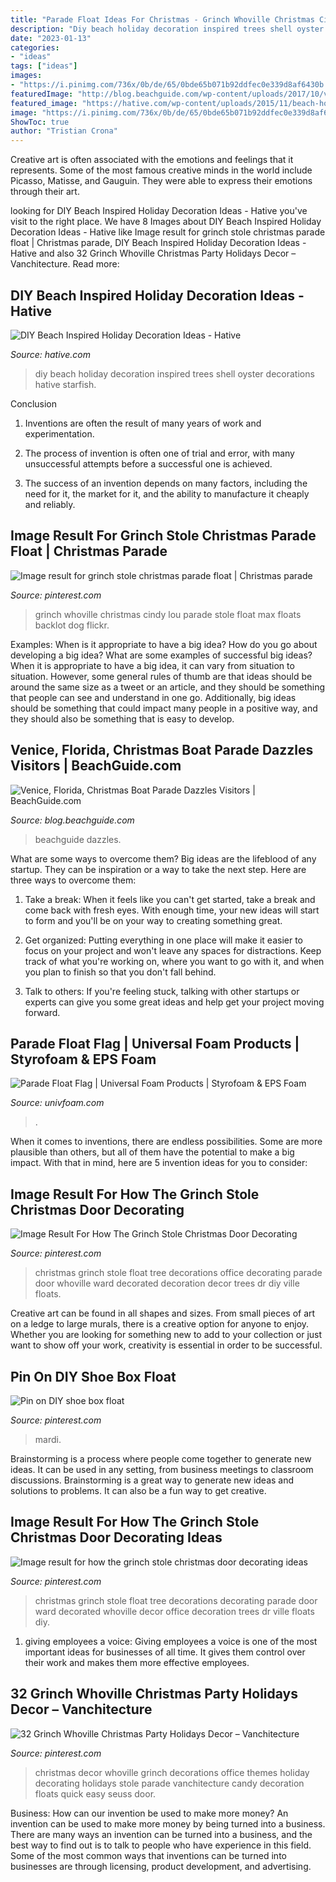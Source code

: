 ```yaml
---
title: "Parade Float Ideas For Christmas - Grinch Whoville Christmas Cindy Lou Parade Stole Float Max Floats Backlot Dog Flickr"
description: "Diy beach holiday decoration inspired trees shell oyster decorations hative starfish"
date: "2023-01-13"
categories:
- "ideas"
tags: ["ideas"]
images:
- "https://i.pinimg.com/736x/0b/de/65/0bde65b071b92ddfec0e339d8af6430b.jpg"
featuredImage: "http://blog.beachguide.com/wp-content/uploads/2017/10/venice-christmas-boat-parade-4.jpg"
featured_image: "https://hative.com/wp-content/uploads/2015/11/beach-holiday-decorations/1-diy-beach-inspired-holiday-decoration-ideas.jpg"
image: "https://i.pinimg.com/736x/0b/de/65/0bde65b071b92ddfec0e339d8af6430b.jpg"
ShowToc: true
author: "Tristian Crona"
---
```



Creative art is often associated with the emotions and feelings that it represents. Some of the most famous creative minds in the world include Picasso, Matisse, and Gauguin. They were able to express their emotions through their art.

	

		
looking for DIY Beach Inspired Holiday Decoration Ideas - Hative you've visit to the right place. We have 8 Images about DIY Beach Inspired Holiday Decoration Ideas - Hative like Image result for grinch stole christmas parade float | Christmas parade, DIY Beach Inspired Holiday Decoration Ideas - Hative and also 32 Grinch Whoville Christmas Party Holidays Decor – Vanchitecture. Read more:
		
    
## DIY Beach Inspired Holiday Decoration Ideas - Hative

<img loading=lazy src="https://hative.com/wp-content/uploads/2015/11/beach-holiday-decorations/1-diy-beach-inspired-holiday-decoration-ideas.jpg" onerror="this.onerror=null;this.src='https://tse3.mm.bing.net/th?id=OIP.D1UQwBHQrlivfGwfzmiZngHaKM&amp;pid=15.1';" alt="DIY Beach Inspired Holiday Decoration Ideas - Hative">

_Source: hative.com_

>diy beach holiday decoration inspired trees shell oyster decorations hative starfish. 

	

Conclusion
1. Inventions are often the result of many years of work and experimentation.
2. The process of invention is often one of trial and error, with many unsuccessful attempts before a successful one is achieved.

3. The success of an invention depends on many factors, including the need for it, the market for it, and the ability to manufacture it cheaply and reliably.

    
## Image Result For Grinch Stole Christmas Parade Float | Christmas Parade

<img loading=lazy src="https://i.pinimg.com/736x/0b/de/65/0bde65b071b92ddfec0e339d8af6430b.jpg" onerror="this.onerror=null;this.src='https://tse1.mm.bing.net/th?id=OIP.JTOfPqByv31XgxV6Gm53fwHaLH&amp;pid=15.1';" alt="Image result for grinch stole christmas parade float | Christmas parade">

_Source: pinterest.com_

>grinch whoville christmas cindy lou parade stole float max floats backlot dog flickr. 

	

Examples: When is it appropriate to have a big idea? How do you go about developing a big idea? What are some examples of successful big ideas?
When it is appropriate to have a big idea, it can vary from situation to situation. However, some general rules of thumb are that ideas should be around the same size as a tweet or an article, and they should be something that people can see and understand in one go. Additionally, big ideas should be something that could impact many people in a positive way, and they should also be something that is easy to develop.

    
## Venice, Florida, Christmas Boat Parade Dazzles Visitors | BeachGuide.com

<img loading=lazy src="http://blog.beachguide.com/wp-content/uploads/2017/10/venice-christmas-boat-parade-4.jpg" onerror="this.onerror=null;this.src='https://tse1.mm.bing.net/th?id=OIP.U_LBmXJV6zLUu_mfeGWXEQHaE8&amp;pid=15.1';" alt="Venice, Florida, Christmas Boat Parade Dazzles Visitors | BeachGuide.com">

_Source: blog.beachguide.com_

>beachguide dazzles. 

	

What are some ways to overcome them?
Big ideas are the lifeblood of any startup. They can be inspiration or a way to take the next step. Here are three ways to overcome them:
1) Take a break: When it feels like you can't get started, take a break and come back with fresh eyes. With enough time, your new ideas will start to form and you'll be on your way to creating something great.

2) Get organized: Putting everything in one place will make it easier to focus on your project and won't leave any spaces for distractions. Keep track of what you're working on, where you want to go with it, and when you plan to finish so that you don't fall behind.

3) Talk to others: If you're feeling stuck, talking with other startups or experts can give you some great ideas and help get your project moving forward.

    
## Parade Float Flag | Universal Foam Products | Styrofoam &amp; EPS Foam

<img loading=lazy src="https://univfoam.com/wp-content/uploads/2016/03/Parade_Float_US_Flag.jpg" onerror="this.onerror=null;this.src='https://tse1.mm.bing.net/th?id=OIP.bCYZ0OFcH1Yx2gIHuKNwPgHaH0&amp;pid=15.1';" alt="Parade Float Flag | Universal Foam Products | Styrofoam &amp; EPS Foam">

_Source: univfoam.com_

>. 

	

When it comes to inventions, there are endless possibilities. Some are more plausible than others, but all of them have the potential to make a big impact. With that in mind, here are 5 invention ideas for you to consider: 

    
## Image Result For How The Grinch Stole Christmas Door Decorating

<img loading=lazy src="https://i.pinimg.com/736x/f0/cf/4b/f0cf4b5bb57bd260ac822fa80dc59127.jpg" onerror="this.onerror=null;this.src='https://tse1.mm.bing.net/th?id=OIP.MdAXFgwN4_lCi6iA96ogAQHaNK&amp;pid=15.1';" alt="Image Result For How The Grinch Stole Christmas Door Decorating">

_Source: pinterest.com_

>christmas grinch stole float tree decorations office decorating parade door whoville ward decorated decoration decor trees dr diy ville floats. 

	

Creative art can be found in all shapes and sizes. From small pieces of art on a ledge to large murals, there is a creative option for anyone to enjoy. Whether you are looking for something new to add to your collection or just want to show off your work, creativity is essential in order to be successful.

    
## Pin On DIY Shoe Box Float

<img loading=lazy src="https://i.pinimg.com/736x/e6/76/95/e67695ed46e8178c702d52cc89cff25d--diy-shoe-shoe-box.jpg" onerror="this.onerror=null;this.src='https://tse1.mm.bing.net/th?id=OIP.fDlkulT6OK-CZkCsJaq-pAHaJ3&amp;pid=15.1';" alt="Pin on DIY shoe box float">

_Source: pinterest.com_

>mardi. 

	

Brainstorming is a process where people come together to generate new ideas. It can be used in any setting, from business meetings to classroom discussions. Brainstorming is a great way to generate new ideas and solutions to problems. It can also be a fun way to get creative.

    
## Image Result For How The Grinch Stole Christmas Door Decorating Ideas

<img loading=lazy src="https://i.pinimg.com/736x/19/a1/d8/19a1d89c02bfc03112df1f7759c90ac2.jpg" onerror="this.onerror=null;this.src='https://tse3.mm.bing.net/th?id=OIP.8M9LW7V70mCsgi-oDcWRJwHaNK&amp;pid=15.1';" alt="Image result for how the grinch stole christmas door decorating ideas">

_Source: pinterest.com_

>christmas grinch stole float tree decorations decorating parade door ward decorated whoville decor office decoration trees dr ville floats diy. 

	

1. giving employees a voice: Giving employees a voice is one of the most important ideas for businesses of all time. It gives them control over their work and makes them more effective employees.

    
## 32 Grinch Whoville Christmas Party Holidays Decor – Vanchitecture

<img loading=lazy src="https://i.pinimg.com/736x/4c/82/09/4c8209f2adb55b6edf1cca02481a08f4.jpg" onerror="this.onerror=null;this.src='https://tse2.mm.bing.net/th?id=OIP.HiFluooRU31o_wdw6OlPKwHaE7&amp;pid=15.1';" alt="32 Grinch Whoville Christmas Party Holidays Decor – Vanchitecture">

_Source: pinterest.com_

>christmas decor whoville grinch decorations office themes holiday decorating holidays stole parade vanchitecture candy decoration floats quick easy seuss door. 

	

Business: How can our invention be used to make more money?
An invention can be used to make more money by being turned into a business. There are many ways an invention can be turned into a business, and the best way to find out is to talk to people who have experience in this field. Some of the most common ways that inventions can be turned into businesses are through licensing, product development, and advertising.

